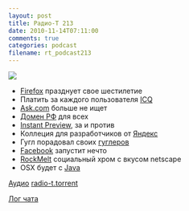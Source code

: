 ```yaml
---
layout: post
title: Радио-Т 213
date: 2010-11-14T07:11:00
comments: true
categories: podcast
filename: rt_podcast213
---
```

![](https://radio-t.com/images/radio-t/rt213.png)

- [Firefox](http://www.opennet.ru/opennews/art.shtml?num=28599) празднует свое шестилетие
- Платить за каждого пользователя [ICQ](http://habrahabr.ru/blogs/im/107910/)
- [Ask.com](http://mashable.com/2010/11/09/ask-com-shut-down/) больше не ищет
- [Домен РФ](http://habrahabr.ru/blogs/domains/108057/) для всех
- [Instant Preview](http://internetno.net/2010/11/10/google-uskoryaet-poisk-za-schet-instant-preview/), за и против
- Коллеция для разработчиков от [Яндекс](http://www.opennet.ru/opennews/art.shtml?num=28625)
- Гугл порадовал своих [гуглеров](http://internetno.net/2010/11/12/google-zabrosaet-svoih-sotrudnikov-premiyami-iz-za-hanterstva-facebook/)
- [Facebook](http://www.switched.com/2010/11/12/facebook-email-gmail-killer-titan-launch/) запустит нечто
- [RockMelt](http://www.opennet.ru/opennews/art.shtml?num=28572) социальный хром с вкусом netscape
- OSX будет с [Java](http://blogs.oracle.com/henrik/2010/11/oracle_and_apple_announce_openjdk_project_for_osx.html)

[Аудио](http://archive.rucast.net/radio-t/media/rt_podcast213.mp3)
[radio-t.torrent](http://www.radio-t.com/torrents/rt_podcast213.mp3.torrent)

[Лог чата](http://chat.radio-t.com/logs/radio-t-213.html)
<audio src="http://archive.rucast.net/radio-t/media/rt_podcast213.mp3" preload="none"></audio>
